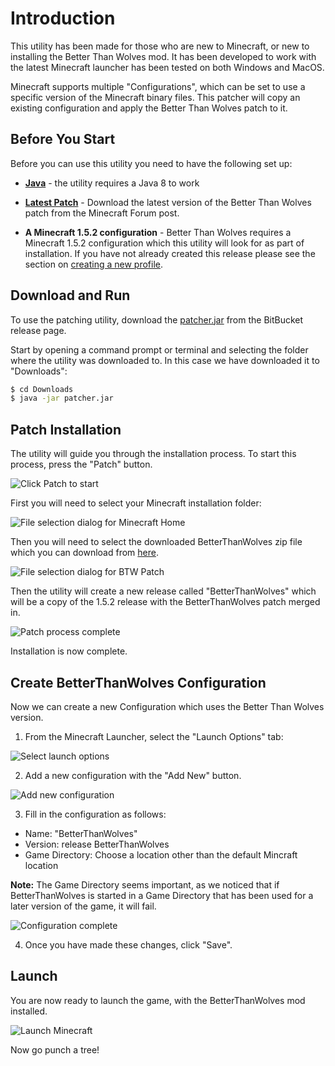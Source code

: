 # Introduction

This utility has been made for those who are new to Minecraft, or new to 
installing the Better Than Wolves mod. It has been developed to work with
the latest Minecraft launcher has been tested on both Windows and MacOS.

Minecraft supports multiple "Configurations", which can be set to use
a specific version of the Minecraft binary files. This patcher will copy
an existing configuration and apply the Better Than Wolves patch to it.

## Before You Start

Before you can use this utility you need to have the following set up:

* **[Java](https://java.com/en/download/)** - the utility requires a 
Java 8 to work

* **[Latest Patch](http://www.minecraftforum.net/forums/mapping-and-modding/minecraft-mods/1272992-better-than-wolves-now-with-bloody-stumps-total)** - Download the latest version of the Better Than Wolves
patch from the Minecraft Forum post.

* **A Minecraft 1.5.2 configuration** -  Better Than Wolves requires a 
Minecraft 1.5.2 configuration which this utility will look for as part of 
installation. If you have not already created this release please see 
the section on [creating a new profile](New-Profile.MD).

## Download and Run

To use the patching utility, download the [patcher.jar](https://bitbucket.org/rwapshott/btw-installer/downloads/patcher.jar) 
from the BitBucket release page.

Start by opening a command prompt or terminal and selecting the folder 
where the utility was downloaded to. In this case we have downloaded 
it to "Downloads":

```bash
$ cd Downloads
$ java -jar patcher.jar
```

## Patch Installation

The utility will guide you through the installation process. To start this 
process, press the "Patch" button.

![Click Patch to start](images/patch-start.png)

First you will need to select your Minecraft installation folder:

![File selection dialog for Minecraft Home](images/select-mc-home.png)

Then you will need to select the downloaded BetterThanWolves zip file which you 
can download from [here](http://www.minecraftforum.net/forums/mapping-and-modding/minecraft-mods/1272992-better-than-wolves-now-with-bloody-stumps-total).

![File selection dialog for BTW Patch](images/select-patch.png)

Then the utility will create a new release called "BetterThanWolves" which will
be a copy of the 1.5.2 release with the BetterThanWolves patch merged in.

![Patch process complete](images/patch-complete.png)

Installation is now complete.

## Create BetterThanWolves Configuration

Now we can create a new Configuration which uses the Better Than Wolves
version.

1) From the Minecraft Launcher, select the "Launch Options" tab:

![Select launch options](images/mc-launch-options.png)

2) Add a new configuration with the "Add New" button.

![Add new configuration](images/mc-add-new.png)

3) Fill in the configuration as follows:

- Name: "BetterThanWolves"
- Version: release BetterThanWolves
- Game Directory: Choose a location other than the default Mincraft location

**Note:** The Game Directory seems important, as we noticed that if 
BetterThanWolves is started in a Game Directory that has been used for
a later version of the game, it will fail. 

![Configuration complete](images/mc-configuration-complete.png)

4) Once you have made these changes, click "Save".

## Launch

You are now ready to launch the game, with the BetterThanWolves mod 
installed.

![Launch Minecraft](images/mc-select-btw.png)

Now go punch a tree!